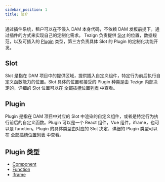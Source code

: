 ```yaml
---
sidebar_position: 1
title: 简介
---
```


通过插件系统，租户可以在不侵入 DAM 本身代码，不依赖 DAM 发板前提下，通过插件的方式来实现自己的定制化需求。
Tezign 负责提供 [Slot](#slot) 的位置，数据规范，以及可插入的 [Plugin](#plugin类型) 类型，第三方负责具体 Slot 的 Plugin 的定制化功能开发。

## Slot

Slot 是指在 DAM 项目中的提供区域，提供插入自定义组件，特定行为前后执行自定义函数能力的位置。Slot 具体的位置和接受的 Plugin 种类是由 Tezign 内部决定的，详细的 Slot 位置可以在 [全部插槽位置列表](/docs/frontend/dam-plugin/slots) 中查看。

## Plugin

Plugin 是指在 DAM 项目中对应的 Slot 中渲染的自定义组件，或者是特定行为执行前后的自定义函数。Plugin 可以是一个 React 组件，Vue 组件，iframe，也可以是 function。Plugin 的具体类型由对应的 Slot 决定，详细的 Plugin 类型可以在 [全部插槽位置列表](/docs/frontend/dam-plugin/slots) 中查看。

## Plugin 类型

- [Component](/docs/frontend/dam-plugin/plugin-types/component-plugin)
- [Function](/docs/frontend/dam-plugin/plugin-types/function-plugin)
- [Iframe](/docs/frontend/dam-plugin/plugin-types/iframe-plugin)
